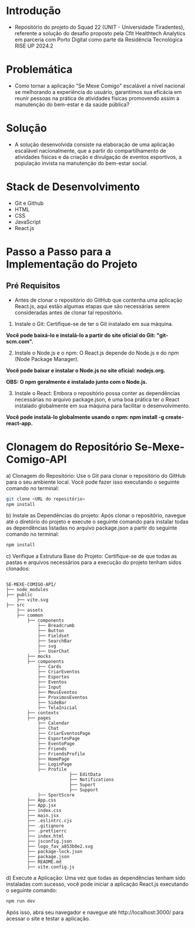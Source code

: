 # Introdução

- Repositório do projeto do Squad 22 (UNIT - Universidade Tiradentes), referente a solução do desafio proposto pela Cfit Healthtech Analytics em parceria com Porto Digital como parte da Residência Tecnológica RISE UP 2024.2

# Problemática

- Como tornar a aplicação "Se Mexe Comigo" escalável a nível nacional se melhorando a experiência do usuário, garantimos sua eficácia em reunir pessoas na prática de atividades físicas promovendo assim a manutenção do bem-estar e da saúde pública?

# Solução

- A solução desenvolvida consiste na elaboração de uma aplicação escalável nacionalmente, que a partir do compartilhamento de atividades físicas e da criação e divulgação de eventos esportivos, a população invista na manutenção do bem-estar social.

# Stack de Desenvolvimento

- Git e Github
- HTML
- CSS
- JavaScript
- React.js

# Passo a Passo para a Implementação do Projeto

## Pré Requisitos

- Antes de clonar o repositório do GitHub que contenha uma aplicação React.js, aqui estão algumas etapas que são necessárias serem consideradas antes de clonar tal repositório.

1. Instale o Git: Certifique-se de ter o Git instalado em sua máquina.

  **Você pode baixá-lo e instalá-lo a partir do site oficial do Git: "git-scm.com".**

2. Instale o Node.js e o npm: O React.js depende do Node.js e do npm (Node Package Manager).

  **Você pode baixar e instalar o Node.js no site oficial: nodejs.org.**

  **OBS: O npm geralmente é instalado junto com o Node.js.**

3. Instale o React: Embora o repositório possa conter as dependências necessárias no arquivo package.json, é uma boa prática ter o React instalado globalmente em sua máquina para facilitar o desenvolvimento.

  **Você pode instalá-lo globalmente usando o npm: npm install -g create-react-app.**

# Clonagem do Repositório Se-Mexe-Comigo-API

a) Clonagem do Repositório: Use o Git para clonar o repositório do GitHub para o seu ambiente local. Você pode fazer isso executando o seguinte comando no terminal:

```bash
git clone <URL do repositório>
npm install
```

b) Instale as Dependências do projeto: Após clonar o repositório, navegue até o diretório do projeto e execute o seguinte comando para instalar todas as dependências listadas no arquivo package.json a partir do seguinte comando no terminal:

```bash
npm install
```

c) Verifique a Estrutura Base do Projeto: Certifique-se de que todas as pastas e arquivos necessários para a execução do projeto tenham sidos clonados:

```

SE-MEXE-COMIGO-API/
├── node_modules
├── public
    ├── vite.svg
├── src
    ├── assets
    ├── common
        ├── components
            ├── Breadcrumb
            ├── Button
            ├── Fieldset
            ├── SearchBar
            ├── svg
            ├── UserChat
        ├── mocks
        ├── components
            ├── Cards
            ├── CriarEventos
            ├── Esportes
            ├── Eventos
            ├── Input
            ├── MeusEventos
            ├── ProximosEventos
            ├── SideBar
            ├── TelaInicial
        ├── contexts
        ├── pages
            ├── Calendar
            ├── Chat
            ├── CriarEventosPage
            ├── EsportesPage
            ├── EventoPage
            ├── Friends
            ├── FriendsProfile
            ├── HomePage
            ├── LoginPage
            ├── Profile
                        ├── EditData
                        ├── Notifications
                        ├── Suport
                        ├── Support
            ├── SportScore
        ├── App.css
        ├── App.jsx
        ├── index.css
        ├── main.jsx
        ├── .eslintrc.cjs
        ├── .gitignore
        ├── .prettierrc
        ├── index.html
        ├── jsconfig.json
        ├── logo_fav_a853b0e2.svg
        ├── package-lock.json
        ├── package.json
        ├── README.md
        ├── vite.config.js

```

d) Execute a Aplicação: Uma vez que todas as dependências tenham sido instaladas com sucesso, você pode iniciar a aplicação React.js executando o seguinte comando:

```bash
npm run dev
```

Após isso, abra seu navegador e navegue até http://localhost:3000/ para acessar o site e testar a aplicação.
